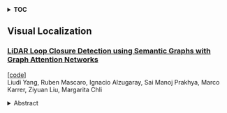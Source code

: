 <details>
  <summary><b>TOC</b></summary>
  <ol>
    <li><a href=#visual-localization>Visual Localization</a></li>
      <ul>
        <li><a href=#LiDAR-Loop-Closure-Detection-using-Semantic-Graphs-with-Graph-Attention-Networks>LiDAR Loop Closure Detection using Semantic Graphs with Graph Attention Networks</a></li>
      </ul>
    </li>
  </ol>
</details>

## Visual Localization  

### [LiDAR Loop Closure Detection using Semantic Graphs with Graph Attention Networks](http://arxiv.org/abs/2501.19382)  
[[code](https://github.com/crepuscularlight/semanticloopclosure)]  
Liudi Yang, Ruben Mascaro, Ignacio Alzugaray, Sai Manoj Prakhya, Marco Karrer, Ziyuan Liu, Margarita Chli  
<details>  
  <summary>Abstract</summary>  
  <ol>  
    In this paper, we propose a novel loop closure detection algorithm that uses graph attention neural networks to encode semantic graphs to perform place recognition and then use semantic registration to estimate the 6 DoF relative pose constraint. Our place recognition algorithm has two key modules, namely, a semantic graph encoder module and a graph comparison module. The semantic graph encoder employs graph attention networks to efficiently encode spatial, semantic and geometric information from the semantic graph of the input point cloud. We then use self-attention mechanism in both node-embedding and graph-embedding steps to create distinctive graph vectors. The graph vectors of the current scan and a keyframe scan are then compared in the graph comparison module to identify a possible loop closure. Specifically, employing the difference of the two graph vectors showed a significant improvement in performance, as shown in ablation studies. Lastly, we implemented a semantic registration algorithm that takes in loop closure candidate scans and estimates the relative 6 DoF pose constraint for the LiDAR SLAM system. Extensive evaluation on public datasets shows that our model is more accurate and robust, achieving 13% improvement in maximum F1 score on the SemanticKITTI dataset, when compared to the baseline semantic graph algorithm. For the benefit of the community, we open-source the complete implementation of our proposed algorithm and custom implementation of semantic registration at https://github.com/crepuscularlight/SemanticLoopClosure  
  </ol>  
</details>  
  
  



